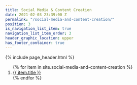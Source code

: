 ```yaml
---
title: Social Media & Content Creation
date: 2021-02-03 23:39:00 Z
permalink: "/social-media-and-content-creation/"
position: 3
is_navigation_list_item: true
navigation_list_item_order: 3
header_graphic_location: upper
has_footer_container: true
---
```


{% include page_header.html %}
<ol class="content_container-project_list_wrapper-client_list_wrapper">
	{% for item in site.social-media-and-content-creation %}
		<li class="project_list_wrapper-client_list_wrapper-project_list_item-client_list_item --text_align_center">
			<a class="--color_black --font_size_universal_answer_single" href="{{ item.url }}">
				{{ item.title }}
			</a>
		</li>
	{% endfor %}
</ol>

